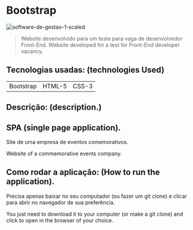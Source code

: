 <h1>Bootstrap</h1>

![software-de-gestao-1-scaled](https://user-images.githubusercontent.com/92410083/166390444-f2e587a9-0453-4909-9308-15fd9569b0ad.jpg)

> Website desenvolvido para um teste para vaga de desenvolvedor Front-End.
> Website developed for a test for Front-End developer vacancy.

## Tecnologias usadas: (technologies Used)

<table>
  <tr>
    <td> Bootstrap </td>
    <td> HTML-5 </td>
    <td> CSS-3 </td>
  </tr>
</table>

<h2>Descrição: (description.)</h2>

##  SPA (single page application).

<p>Site de uma empresa de eventos comemorativos.</p>
<p>Website of a commemorative events company.</p>

## Como rodar a aplicação: (How to run the application).

<p>Precisa apenas baixar no seu computador (ou fazer um git clone) e clicar para abrir no navegador de sua preferência.</p>
<p>You just need to download it to your computer (or make a git clone) and click to open in the browser of your choice.</p>
